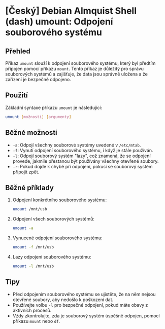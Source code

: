 # [Český] Debian Almquist Shell (dash) umount: Odpojení souborového systému

## Přehled
Příkaz `umount` slouží k odpojení souborového systému, který byl předtím připojen pomocí příkazu `mount`. Tento příkaz je důležitý pro správu souborových systémů a zajišťuje, že data jsou správně uložena a že zařízení je bezpečně odpojeno.

## Použití
Základní syntaxe příkazu `umount` je následující:

```bash
umount [možnosti] [argumenty]
```

## Běžné možnosti
- `-a`: Odpojí všechny souborové systémy uvedené v `/etc/mtab`.
- `-f`: Vynutí odpojení souborového systému, i když je stále používán.
- `-l`: Odpojí souborový systém "lazy", což znamená, že se odpojení provede, jakmile přestanou být používány všechny otevřené soubory.
- `-r`: Pokud dojde k chybě při odpojení, pokusí se souborový systém připojit zpět.

## Běžné příklady
1. Odpojení konkrétního souborového systému:
   ```bash
   umount /mnt/usb
   ```

2. Odpojení všech souborových systémů:
   ```bash
   umount -a
   ```

3. Vynucené odpojení souborového systému:
   ```bash
   umount -f /mnt/usb
   ```

4. Lazy odpojení souborového systému:
   ```bash
   umount -l /mnt/usb
   ```

## Tipy
- Před odpojením souborového systému se ujistěte, že na něm nejsou otevřené soubory, aby nedošlo k poškození dat.
- Používejte volbu `-l` pro bezpečné odpojení, pokud máte obavy z aktivních procesů.
- Vždy zkontrolujte, zda je souborový systém úspěšně odpojen, pomocí příkazu `mount` nebo `df`.